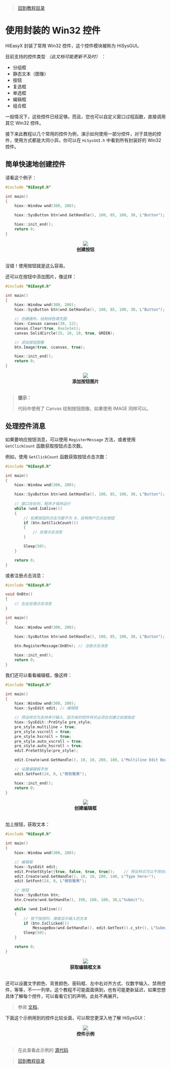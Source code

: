 > [回到教程目录](./index.md)

# 使用封装的 Win32 控件

HiEasyX 封装了常用 Win32 控件，这个控件模块被称为 HiSysGUI。

目前支持的控件类型 *（此文档可能更新不及时）* ：

* 分组框
* 静态文本（图像）
* 按钮
* 复选框
* 单选框
* 编辑框
* 组合框

一般情况下，这些控件已经足够。而且，您也可以自定义窗口过程函数，直接调用其它 Win32 控件。

接下来此教程以几个常用的控件为例，演示如何使用一部分控件，对于其他的控件，使用方式都是大同小异。你可以在 `HiSysGUI.h` 中看到所有封装好的 Win32 控件。

## 简单快速地创建控件

请看这个例子：

```cpp
#include "HiEasyX.h"

int main()
{
	hiex::Window wnd(300, 200);

	hiex::SysButton btn(wnd.GetHandle(), 100, 85, 100, 30, L"Button");

	hiex::init_end();
	return 0;
}
```

<div align=center>
<img src="../screenshot/fast_btn.png"><br>
<b>创建按钮</b>
</div><br>

没错！使用按钮就是这么容易。

还可以在按钮中添加图片，像这样：

```cpp
#include "HiEasyX.h"

int main()
{
	hiex::Window wnd(300, 200);
	hiex::SysButton btn(wnd.GetHandle(), 100, 85, 100, 30, L"Button");

	// 创建画布，绘制绿色填充圆
	hiex::Canvas canvas(30, 22);
	canvas.Clear(true, 0xe1e1e1);
	canvas.SolidCircle(15, 10, 10, true, GREEN);

	// 添加按钮图像
	btn.Image(true, &canvas, true);

	hiex::init_end();
	return 0;
}
```

<div align=center>
<img src="../screenshot/fast_btn_2.png"><br>
<b>添加按钮图片</b>
</div><br>

> **提示：**
> 
> 代码中使用了 Canvas 绘制按钮图像，如果使用 IMAGE 同样可以。

## 处理控件消息

如果要响应按钮消息，可以使用 `RegisterMessage` 方法，或者使用 `GetClickCount` 函数获取按钮点击次数。

例如，使用 `GetClickCount` 函数获取按钮点击次数：

```cpp
#include "HiEasyX.h"

int main()
{
	hiex::Window wnd(300, 200);

	hiex::SysButton btn(wnd.GetHandle(), 100, 85, 100, 30, L"Button");
	
	// 窗口存在时，程序才保持运行
	while (wnd.IsAlive())
	{
		// 如果按钮的点击次数不为 0，说明用户已点击按钮
		if (btn.GetClickCount())
		{
			// 处理点击消息
		}

		Sleep(50);
	}

	return 0;
}
```

或者注册点击消息：

```cpp
#include "HiEasyX.h"

void OnBtn()
{
	// 在此处理点击消息
}

int main()
{
	hiex::Window wnd(300, 200);

	hiex::SysButton btn(wnd.GetHandle(), 100, 85, 100, 30, L"Button");
	
	btn.RegisterMessage(OnBtn);	// 注册点击消息

	hiex::init_end();
	return 0;
}
```

我们还可以看看编辑框，像这样：

```cpp
#include "HiEasyX.h"

int main()
{
	hiex::Window wnd(300, 200);
	hiex::SysEdit edit;	// 编辑框

	// 预设样式为支持多行输入，因为有的控件样式必须在创建之前就指定
	hiex::SysEdit::PreStyle pre_style;
	pre_style.multiline = true;
	pre_style.vscroll = true;
	pre_style.hscroll = true;
	pre_style.auto_vscroll = true;
	pre_style.auto_hscroll = true;
	edit.PreSetStyle(pre_style);

	edit.Create(wnd.GetHandle(), 10, 10, 280, 180, L"Multiline Edit Box\r\n\r\nEdit here");

	// 设置编辑框字体
	edit.SetFont(24, 0, L"微软雅黑");

	hiex::init_end();
	return 0;
}
```

<div align=center>
<img src="../screenshot/fast_edit.png"><br>
<b>创建编辑框</b>
</div><br>

加上按钮，获取文本：

```cpp
#include "HiEasyX.h"

int main()
{
	hiex::Window wnd(300, 200);

	// 编辑框
	hiex::SysEdit edit;
	edit.PreSetStyle({true, false, true, true});	// 预设样式可以不用创建结构体，直接简写成这样
	edit.Create(wnd.GetHandle(), 10, 10, 280, 140, L"Type here~");
	edit.SetFont(24, 0, L"微软雅黑");

	// 按钮
	hiex::SysButton btn;
	btn.Create(wnd.GetHandle(), 190, 160, 100, 30,L"Submit");

	while (wnd.IsAlive())
	{
		// 按下按钮时，弹窗显示输入的文本
		if (btn.IsClicked())
			MessageBox(wnd.GetHandle(), edit.GetText().c_str(), L"Submit", MB_OK);
		Sleep(50);
	}

	return 0;
}
```

<div align=center>
<img src="../screenshot/fast_edit_2.png"><br>
<b>获取编辑框文本</b>
</div><br>

还可以设置文字颜色、背景颜色、密码框、左中右对齐方式、仅数字输入、禁用控件，等等，不一一列举。这个教程不可能面面俱到，也有可能更新延迟，如果您想具体了解每个控件，可以看看它们的声明，此处不再展开。

> 参阅 [文档](https://zouhuidong.github.io/HiEasyX/doxygen/html/class_hi_easy_x_1_1_sys_control_base.html)。

下面这个示例用到的控件比较全面，可以帮您更深入地了解 HiSysGUI：

<div align=center>
<img src="../screenshot/overview.png"><br>
<b>控件示例</b>
</div><br>

> 在此查看此示例的 [源代码](../Samples/Recommend/GUISample.cpp)


> [回到教程目录](./index.md)
